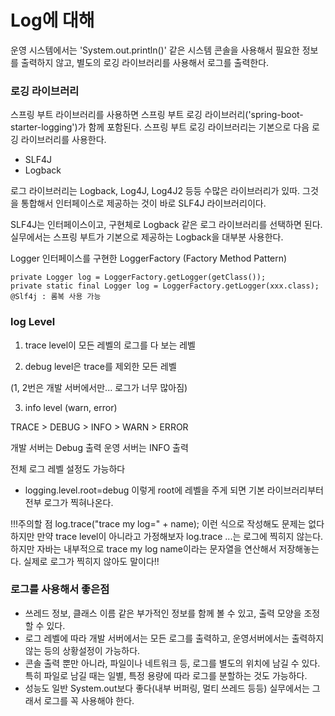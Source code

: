 # Log에 대해

운영 시스템에서는 'System.out.println()' 같은 시스템 콘솔을 사용해서 필요한 정보를 출력하지 않고, 별도의 로깅 라이브러리를 사용해서 로그를 출력한다.

### 로깅 라이브러리

스프링 부트 라이브러리를 사용하면 스프링 부트 로깅 라이브러리('spring-boot-starter-logging')가 함께 포함된다. 스프링 부트 로깅 라이브러리는 기본으로 다음 로깅 라이브러리를 사용한다.

- SLF4J
- Logback

로그 라이브러리는 Logback, Log4J, Log4J2 등등 수많은 라이브러리가 있따. 그것을 통합해서 인터페이스로 제공하는 것이 바로 SLF4J 라이브러리이다.

SLF4J는 인터페이스이고, 구현체로 Logback 같은 로그 라이브러리를 선택하면 된다.
실무에서는 스프링 부트가 기본으로 제공하는 Logback을 대부분 사용한다.

Logger 인터페이스를 구현한
LoggerFactory (Factory Method Pattern)

```
private Logger log = LoggerFactory.getLogger(getClass());
private static final Logger log = LoggerFactory.getLogger(xxx.class);
@Slf4j : 롬복 사용 가능
```

### log Level

1. trace level이 모든 레벨의 로그를 다 보는 레벨

2. debug level은 trace를 제외한 모든 레벨

(1, 2번은 개발 서버에서만... 로그가 너무 많아짐)

3. info level (warn, error)

TRACE > DEBUG > INFO > WARN > ERROR

개발 서버는 Debug 출력
운영 서버는 INFO 출력

전체 로그 레벨 설정도 가능하다

- logging.level.root=debug
  이렇게 root에 레벨을 주게 되면 기본 라이브러리부터 전부 로그가 찍혀나온다.

!!!주의할 점
log.trace("trace my log=" + name);
이런 식으로 작성해도 문제는 없다 하지만 만약 trace level이 아니라고 가정해보자
log.trace ...는 로그에 찍히지 않는다.
하지만 자바는 내부적으로 trace my log name이라는 문자열을 연산해서 저장해놓는다.
실제로 로그가 찍히지 않아도 말이다!!

### 로그를 사용해서 좋은점

- 쓰레드 정보, 클래스 이름 같은 부가적인 정보를 함께 볼 수 있고, 출력 모양을 조정할 수 있다.
- 로그 레벨에 따라 개발 서버에서는 모든 로그를 출력하고, 운영서버에서는 출력하지 않는 등의 상황설정이 가능하다.
- 콘솔 출력 뿐만 아니라, 파일이나 네트워크 등, 로그를 별도의 위치에 남길 수 있다. 특히 파일로 남길 때는 일별, 특정 용량에 따라
  로그를 분할하는 것도 가능하다.
- 성능도 일반 System.out보다 좋다(내부 버퍼링, 멀티 쓰레드 등등) 실무에서는 그래서 로그를 꼭 사용해야 한다.
